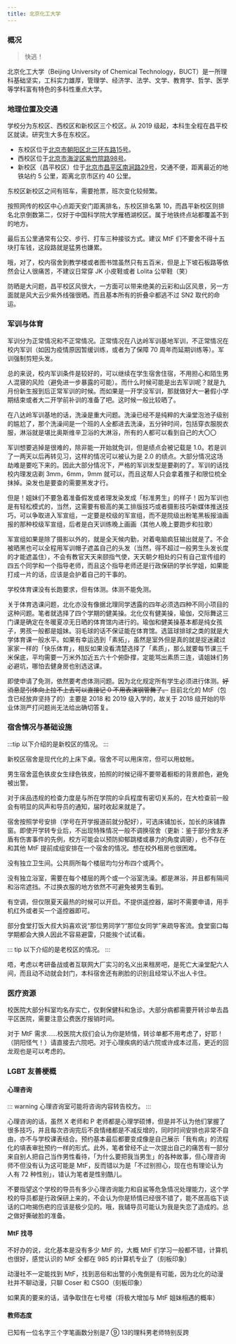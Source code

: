 ```yaml
---
title: 北京化工大学
---
```


### 概况

> 快逃！

北京化工大学（Beijing University of Chemical Technology，BUCT）是一所理科基础坚实，工科实力雄厚，管理学、经济学、法学、文学、教育学、哲学、医学等学科富有特色的多科性重点大学。

### 地理位置及交通

学校分为东校区、西校区和新校区三个校区。从 2019 级起，本科生全程在昌平校区就读。研究生大多在东校区。

- 东校区位于[北京市朝阳区北三环东路15号](https://amap.com/place/B000A856N7)。
- 西校区位于[北京市海淀区紫竹院路98号](https://amap.com/place/B000A7XZ29)。
- 新校区（昌平校区）位于[北京市昌平区南涧路29号](https://amap.com/place/B0FFGBAF73)，交通不便，距离最近的地铁站约 5 公里，距离北京市区约 40 公里。

东校区新校区之间有班车，需要抢票，班次变化较频繁。

 按照网传的校区中心点距天安门距离排名，东校区排名第 10，而昌平新校区则排名北京倒数第二，仅好于中国科学院大学雁栖湖校区。属于地铁终点站都覆盖不到的地方。

 最后五公里通常有公交、步行、打车三种接驳方式。建议 MtF 们不要舍不得十五块打车钱，这段路就是猛男也嫌累。

 哦，对了，校内宿舍到教学楼或者图书馆虽然只有五百米，但是上下坡石板路等依然会让人很痛苦，不建议日常穿 JK 小皮鞋或者 Lolita 公举鞋（笑）

 防晒是大问题，昌平校区风很大，一方面可以带来绝美的云彩和山区风景，另一方面就是风大云少紫外线强很晒。而且基本所有的折叠伞都逃不过 SN2 取代的命运。

### 军训与体育

军训分为正常情况和不正常情况。正常情况在八达岭军训基地军训，不正常情况在校内军训（如因为疫情原因暂缓训练，或者为了保障 70 周年而延期训练等）。军训强制剪短头发。

 总的来说，校内军训条件是较好的，可以继续在学生宿舍住宿，不用担心和陌生男人混寝的风险（避免进一步暴露的可能）。而什么时候可能是出去军训呢？就是九月份新生报到后正常军训的时候。而如果是一开学没军训，那就做好大一暑假小学期结束或者大二开学前补训的准备了吧。这时候一般比较晒了。

 在八达岭军训基地的话，洗澡是重大问题。洗澡已经不是纯粹的大澡堂泡池子级别的尴尬了，那个洗澡间是一个班的人全都进去洗澡，五分钟时间，包括穿衣服脱衣服，淋浴就是堪比奥斯维辛卫浴的大淋浴，所有的人都可以看到自己的大〇〇

 军训想要逃掉是很难的，除非能一开始就免训，但是绩点会被记载是 1.0。若是训了一两天以后再转见习，这样的情况可以被认为是 2.0 的绩点。大部分情况这场劫难是要吃下来的。因此大部分情况下，严格的军训发型是要剃的了。军训的话找校内理发店剃 3mm，6mm，9mm 就可以，而且这帮人只会拿着推子和限位梳全抹掉。染发也是要查的需要黑发才行。

 但是！姐妹们不要急着准备假发或者理发染发成「标准男生」的样子！因为军训也是有轻松模式的，当然，这需要有极高的美工排版技巧或者摄影技巧新媒体推送技巧，可以争取进入军宣组，一定要是校级的军宣组，而不是院级出粉笔黑板报油画报的那种校级军宣组，后者是白天训练晚上画画（其他人晚上要跑步和拉歌）

 军宣组如果是除了摄影以外的，就是全天候内勤，对着电脑疯狂输出就是了。不会被晒黑也可以全程用军训帽子遮盖自己的头发（当然，得不超过一般男生头发长度的才能遮盖住），不会有教官天天来颐指气使，天天朝夕相处的只有自己宣传组的四五个同学和一个指导老师，而且这个指导老师还是行政保研的学长学姐，如果能打成一片的话，应该是会护着自己的干事的。

学校体育课没有长跑要求，但有体测。体测不能免测。

 关于体育选课问题，北化亦没有像据北理同学透露的四年必须选四种不同小项目的这种问题。笔者就选择了四个学期的健美操。北化仅有健美操，瑜伽，交际舞这三门课是确定在冬暖夏凉无日晒的体育馆内进行的。瑜伽和健美操基本都是纯女孩子，男孩一般都是姐妹。羽毛球的话不保证能在体育馆。选篮球排球之类的就是大学体育课一般水平。如果有幸运选到「素拓」，虽然是室外但是真的就是捉迷藏过家家一样的「快乐体育」，相反如果没看清楚选择了「素质」，那么就要每节课三千米保底，平均需要一万米外加近五六十个俯卧撑，定能骂出素质三连，请姐妹们务必避坑，哪怕去健身房也别选这课。

 即使申请了免测，依然要考虑体测问题。因为北化规定所有学生必须进行体测。~~好消息是引体向上拉不上去可以直接记 0 不用表演钢管舞了。~~ 目前北化的 MtF（包含已经放弃坚持了的）主要是 2018 和 2019 级入学的，故关于 2018 级开始的毕业体测严打问题尚无法给出确切答复。

### 宿舍情况与基础设施

:::tip
以下介绍的是新校区的情况。
:::

新校区宿舍是现代化的上床下桌。宿舍不可以用床帘，但可以用蚊帐。

 男生宿舍蓝色铁皮女生绿色铁皮，拍照的时候记得不要带着橱柜的背景颜色，避免被出警。

 对于床品违规的检查力度是与所在学院的伞兵程度有密切关系的，在大检查前一般会有明显的风声和导员的通知，届时收起来就是了。

宿舍按照学号安排（学号在开学报道前就分配好），可选床铺加长，加长的床铺靠窗。即使开学转专业后，不出现特殊情况一般不调换宿舍（更新：鉴于部分舍友矛盾有伤害事件的先例，校方可能会以预防抑郁跳楼或暴力的角度调寝），也不存在和其他 MtF 提前成组安排在一个宿舍的情况。想在校外租房也很困难。

没有独立卫生间。公共厕所每个楼层均匀分布四个或两个。

没有独立浴室，需要在每个楼层的两个或一个浴室洗澡。都是淋浴，并且都有隔间和浴帘遮挡。不过换衣服的地方依然不可避免被男生看到。

有空调，但仅限夏天最热的时候可以开启。不提供遥控器，届时不需要申请，用手机红外或者买一个遥控器即可。

部分食堂打饭大叔大妈喜欢说“那位男同学”/“那位女同学”来疏导客流。食堂窗口每学期都会大换人因此不容易避雷，只能挨个试试看。

::: tip
以下介绍的是老校区的情况。
:::

唔，考虑以考研备战或者互联网大厂实习的名义出来租房吧，是死亡大澡堂配六人间，而且动不动就会封门，本科宿舍还有刷脸的识别且经常认不出人卡住。

### 医疗资源

校医院大部分科室均名存实亡，仅剩保健科和急诊。大部分病都需要开转诊单去昌平区医院，需要注意公费医疗报销时间。

 对于 MtF 需求……校医院大叔们会认为你是矫情，转诊单都不用考虑了，好耶！（阴阳怪气！）请直接去六院吧。对于心理疾病的话六院或许成本过高，更近的回龙观也是可以考虑的。

### LGBT 友善梗概

#### 心理咨询

::: warning
心理咨询室可能将咨询内容转告校方。
:::

 心理咨询的话，虽然 X 老师和 P 老师都是心理学硕博，但是并不认为他们掌握了很多技巧，并且每次咨询完后不良情绪都是不减反增的，同时时间安排也非常不自由，亦不与学校课表结合。预约基本最后都要变成像是自己展示「我有病」的流程化的填表审批预约一样的形式。此外，笔者曾经不止一次提出自己的痛苦有一部分来自别人把自己当作男性看待，「为什么要把我当男生」的各种故事，但心理咨询师不但没有认为这可能是 MtF，反而错以为是「不过别担心，现在也有理论认为人有 72 种性别」，错认为笔者是性别酷儿。

 不要指望这个学校的导员有多少心理咨询能力和自鲨等危急情况处理能力，这个学校的导员都是行政保研上来的，不会认为你是矫情已经很不错了，能不居高临下谈话的口吻揭伤疤的应该是极少见的。哦，我辅导员可能认为我是失恋了造成的。总之做好撕破脸的准备。

#### MtF 找寻

 不好办的说，北化基本是没有多少 MtF 的，大概 MtF 们学习一般都不错，计算机也很好，感觉认识的 MtF 全都在 985 的计算机专业了（刻板印象）

 动漫社不一定能找到 MtF，找到恶俗和出警的小鬼倒是有可能，因为北化的动漫社并不聊动漫，只聊 Coser 和 CSGO（刻板印象）

 如果真的要来的话，请争取住在七号楼（将极大增加与 MtF 姐妹相遇的概率）

#### 教师态度

 已知有一位名字三个字笔画数分别是7 ⑨ 13的理科男老师特别反跨
